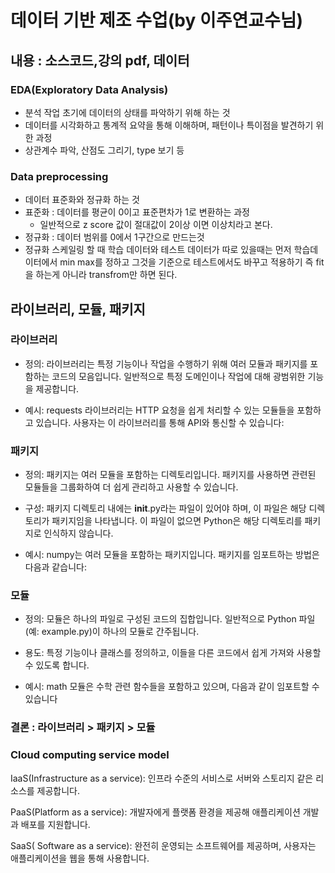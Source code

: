# 데이터 기반 제조 수업(by 이주연교수님)

## 내용 : 소스코드,강의 pdf, 데이터

### EDA(Exploratory Data Analysis)
- 분석 작업 초기에 데이터의 상태를 파악하기 위해 하는 것 
- 데이터를 시각화하고 통계적 요약을 통해 이해하며, 패턴이나 특이점을 발견하기 위한 과정 
 - 상관계수 파악, 산점도 그리기, type 보기 등

### Data preprocessing

- 데이터 표준화와 정규화 하는 것 
- 표준화 : 데이터를 평균이 0이고 표준편차가 1로 변환하는 과정
  - 일반적으로 z score 값이 절대값이 2이상 이면 이상치라고 본다.
- 정규화 : 데이터 범위를 0에서 1구간으로 만드는것 
- 정규화 스케일링 할 때 학습 데이터와 테스트 데이터가 따로 있을때는 먼저 학습데이터에서 min max를 정하고 그것을 기준으로 테스트에서도 바꾸고 적용하기
즉 fit을 하는게 아니라 transfrom만 하면 된다.


## 라이브러리, 모듈, 패키지

### 라이브러리
 - 정의: 라이브러리는 특정 기능이나 작업을 수행하기 위해 여러 모듈과 패키지를 포함하는 코드의 모음입니다. 일반적으로 특정 도메인이나 작업에 대해 광범위한 기능을 제공합니다.

- 예시: requests 라이브러리는 HTTP 요청을 쉽게 처리할 수 있는 모듈들을 포함하고 있습니다. 사용자는 이 라이브러리를 통해 API와 통신할 수 있습니다:

### 패키지 

- 정의: 패키지는 여러 모듈을 포함하는 디렉토리입니다. 패키지를 사용하면 관련된 모듈들을 그룹화하여 더 쉽게 관리하고 사용할 수 있습니다.

- 구성: 패키지 디렉토리 내에는 __init__.py라는 파일이 있어야 하며, 이 파일은 해당 디렉토리가 패키지임을 나타냅니다. 이 파일이 없으면 Python은 해당 디렉토리를 패키지로 인식하지 않습니다.

- 예시: numpy는 여러 모듈을 포함하는 패키지입니다. 패키지를 임포트하는 방법은 다음과 같습니다:

### 모듈

- 정의: 모듈은 하나의 파일로 구성된 코드의 집합입니다. 일반적으로 Python 파일(예: example.py)이 하나의 모듈로 간주됩니다.

- 용도: 특정 기능이나 클래스를 정의하고, 이들을 다른 코드에서 쉽게 가져와 사용할 수 있도록 합니다.

- 예시: math 모듈은 수학 관련 함수들을 포함하고 있으며, 다음과 같이 임포트할 수 있습니다

### 결론 : 라이브러리 > 패키지 > 모듈


### Cloud computing service model

IaaS(Infrastructure as a service): 인프라 수준의 서비스로 서버와 스토리지 같은 리소스를 제공합니다.

PaaS(Platform as a service): 개발자에게 플랫폼 환경을 제공해 애플리케이션 개발과 배포를 지원합니다.

SaaS( Software as a service): 완전히 운영되는 소프트웨어를 제공하며, 사용자는 애플리케이션을 웹을 통해 사용합니다.

